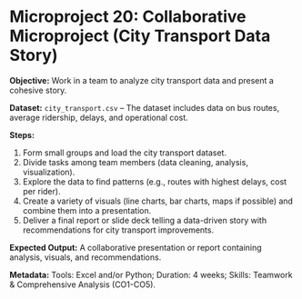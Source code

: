 # Microproject 20: Collaborative Microproject (City Transport Data Story)

**Objective:** Work in a team to analyze city transport data and present a cohesive story.

**Dataset:** `city_transport.csv` – The dataset includes data on bus routes, average ridership, delays, and operational cost.

**Steps:**
1. Form small groups and load the city transport dataset.
2. Divide tasks among team members (data cleaning, analysis, visualization).
3. Explore the data to find patterns (e.g., routes with highest delays, cost per rider).
4. Create a variety of visuals (line charts, bar charts, maps if possible) and combine them into a presentation.
5. Deliver a final report or slide deck telling a data-driven story with recommendations for city transport improvements.

**Expected Output:** A collaborative presentation or report containing analysis, visuals, and recommendations.

**Metadata:** Tools: Excel and/or Python; Duration: 4 weeks; Skills: Teamwork & Comprehensive Analysis (CO1-CO5).